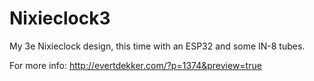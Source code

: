 # Nixieclock3

My 3e Nixieclock design, this time with an ESP32 and some IN-8 tubes.

For more info: http://evertdekker.com/?p=1374&preview=true


